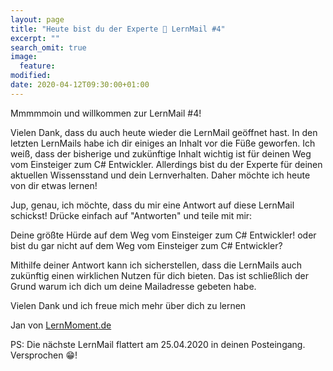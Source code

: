 ```yaml
---
layout: page
title: "Heute bist du der Experte 🧐 LernMail #4"
excerpt: ""
search_omit: true
image:
  feature: 
modified:
date: 2020-04-12T09:30:00+01:00
---
```


Mmmmmoin und willkommen zur LernMail #4!

Vielen Dank, dass du auch heute wieder die LernMail geöffnet hast. In den letzten LernMails habe ich dir einiges an Inhalt vor die Füße geworfen. Ich weiß, dass der bisherige und zukünftige Inhalt wichtig ist für deinen Weg vom Einsteiger zum C# Entwickler. Allerdings bist du der Experte für deinen aktuellen Wissensstand und dein Lernverhalten. Daher möchte ich heute von dir etwas lernen!

Jup, genau, ich möchte, dass du mir eine Antwort auf diese LernMail schickst! Drücke einfach auf "Antworten" und teile mit mir:

Deine größte Hürde auf dem Weg vom Einsteiger zum C# Entwickler!
oder bist du gar nicht auf dem Weg vom Einsteiger zum C# Entwickler?

Mithilfe deiner Antwort kann ich sicherstellen, dass die LernMails auch zukünftig einen wirklichen Nutzen für dich bieten. Das ist schließlich der Grund warum ich dich um deine Mailadresse gebeten habe.

Vielen Dank und ich freue mich mehr über dich zu lernen

Jan von [LernMoment.de](https://www.lernmoment.de/kurse/)

PS: Die nächste LernMail flattert am 25.04.2020 in deinen Posteingang. Versprochen 😁!